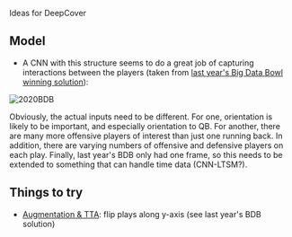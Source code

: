 Ideas for DeepCover

## Model

* A CNN with this structure seems to do a great job of capturing interactions between the players (taken from [last year's Big Data Bowl winning solution](https://www.kaggle.com/c/nfl-big-data-bowl-2020/discussion/119400)):

![2020BDB](https://www.googleapis.com/download/storage/v1/b/kaggle-user-content/o/inbox%2F85156%2F2b5c9ce8e54f58ba78dcf120ef49c278%2FNN%20structure.png?generation=1574945484839246&alt=media)

Obviously, the actual inputs need to be different. For one, orientation is likely to be important, and especially orientation to QB. For another, there are many more offensive players of interest than just one running back. In addition, there are varying numbers of offensive and defensive players on each play. Finally, last year's BDB only had one frame, so this needs to be extended to something that can handle time data (CNN-LTSM?).

## Things to try

* [Augmentation & TTA](https://www.kaggle.com/c/nfl-big-data-bowl-2020/discussion/119400): flip plays along y-axis (see last year's BDB solution)